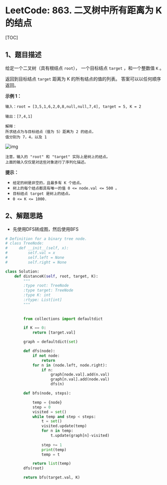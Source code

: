 # LeetCode: 863. 二叉树中所有距离为 K 的结点

[TOC]

## 1、题目描述

给定一个二叉树（具有根结点 `root`）， 一个目标结点 `target` ，和一个整数值 `K` 。

返回到目标结点 `target` 距离为 K 的所有结点的值的列表。 答案可以以任何顺序返回。

 

**示例 1：**

```
输入：root = [3,5,1,6,2,0,8,null,null,7,4], target = 5, K = 2

输出：[7,4,1]

解释：
所求结点为与目标结点（值为 5）距离为 2 的结点，
值分别为 7，4，以及 1
```

![img](http://markdown-images-1251766755.cos.ap-beijing.myqcloud.com/notebook/2019-09-06-121436.png)

```
注意，输入的 "root" 和 "target" 实际上是树上的结点。
上面的输入仅仅是对这些对象进行了序列化描述。
```

**提示：**

- `给定的树是非空的，且最多有 K 个结点。`
- `树上的每个结点都具有唯一的值 0 <= node.val <= 500 。`
- `目标结点 target 是树上的结点。`
- `0 <= K <= 1000.`



## 2、解题思路

- 先使用DFS转成图，然后使用BFS



```python
# Definition for a binary tree node.
# class TreeNode:
#     def __init__(self, x):
#         self.val = x
#         self.left = None
#         self.right = None

class Solution:
    def distanceK(self, root, target, K):
        """
        :type root: TreeNode
        :type target: TreeNode
        :type K: int
        :rtype: List[int]
        """
        
        
        from collections import defaultdict

        if K == 0:
            return [target.val]

        graph = defaultdict(set)

        def dfs(node):
            if not node:
                return
            for n in (node.left, node.right):
                if n:
                    graph[node.val].add(n.val)
                    graph[n.val].add(node.val)
                    dfs(n)

        def bfs(node, steps):

            temp = {node}
            step = 0
            visited = set()
            while temp and step < steps:
                t = set()
                visited.update(temp)
                for n in temp:
                    t.update(graph[n]-visited)
                
                step += 1
                print(temp)
                temp = t

            return list(temp)
        dfs(root)

        return bfs(target.val, K)
```

